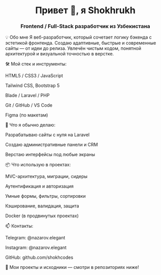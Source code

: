 <h1 align="center">Привет 👋, я Shokhrukh</h1> <h3 align="center">Frontend / Full-Stack разработчик из Узбекистана</h3>
💡 Обо мне
Я веб-разработчик, который сочетает логику бэкенда с эстетикой фронтенда. Создаю адаптивные, быстрые и современные сайты — от идеи до релиза. Увлечён чистым кодом, понятной архитектурой и визуальной точностью в верстке.

🛠 Мой стек и инструменты:

HTML5 / CSS3 / JavaScript

Tailwind CSS, Bootstrap 5

Blade / Laravel / PHP

Git / GitHub / VS Code

Figma (по макетам)

🚀 Что я обычно делаю:

Разрабатываю сайты с нуля на Laravel

Создаю административные панели и CRM

Верстаю интерфейсы под любые экраны 



📦 Что использую в проектах:

MVC-архитектура, миграции, сидеры

Аутентификация и авторизация

Умные формы, фильтры, сортировки

Кэширование, валидация, защита

Docker (в продвинутых проектах)

📫 Контакты:

Telegram: @nazarov.elegant

Instagram: @nazarov.elegant

GitHub: github.com/shokhcodes

🔧 Мои проекты и исходники — смотри в репозиториях ниже!
